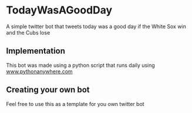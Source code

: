 # TodayWasAGoodDay
A simple twitter bot that tweets today was a good day if the White Sox win and the Cubs lose

## Implementation
This bot was made using a python script that runs daily using www.pythonanywhere.com

## Creating your own bot
Feel free to use this as a template for you own twitter bot

